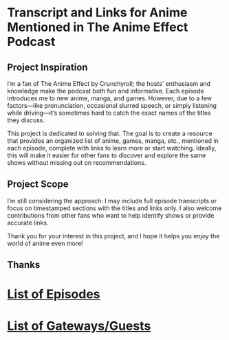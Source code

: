 # Transcript and Links for Anime Mentioned in The Anime Effect Podcast

## Project Inspiration

I’m a fan of The Anime Effect by Crunchyroll; the hosts’ enthusiasm and knowledge make the podcast both fun and informative. Each episode introduces me to new anime, manga, and games. However, due to a few factors—like pronunciation, occasional slurred speech, or simply listening while driving—it’s sometimes hard to catch the exact names of the titles they discuss.

This project is dedicated to solving that. The goal is to create a resource that provides an organized list of anime, games, manga, etc., mentioned in each episode, complete with links to learn more or start watching. Ideally, this will make it easier for other fans to discover and explore the same shows without missing out on recommendations.

## Project Scope

I’m still considering the approach: I may include full episode transcripts or focus on timestamped sections with the titles and links only. I also welcome contributions from other fans who want to help identify shows or provide accurate links.

Thank you for your interest in this project, and I hope it helps you enjoy the world of anime even more!

Thanks
--------
# [List of Episodes](Episodes/episode_list.md)

# [List of Gateways/Guests](Gateways-Guests/gateway_list.md)